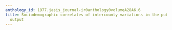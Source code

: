 ```yaml
---
anthology_id: 1977.jasis_journal-ir0anthology0volumeA28A6.6
title: Sociodemographic correlates of intercounty variations in the public library
  output
---
```


